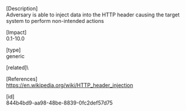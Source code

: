 [Description]\
Adversary is able to inject data into the HTTP header causing the target system to perform non-intended actions

[Impact]\
0.1-10.0

[type]\
generic

[related]\

[References]\
https://en.wikipedia.org/wiki/HTTP_header_injection

[id]\
844b4bd9-aa98-48be-8839-0fc2def57d75
